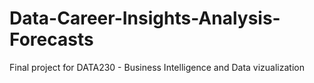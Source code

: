 # Data-Career-Insights-Analysis-Forecasts

Final project for DATA230 - Business Intelligence and Data vizualization
